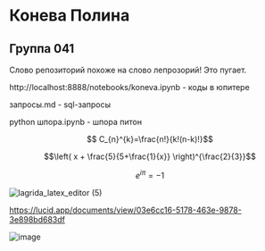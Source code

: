 #  Конева Полина
## Группа 041
Слово репозиторий похоже на слово лепрозорий! Это пугает. 

http://localhost:8888/notebooks/koneva.ipynb   -   коды в юпитере

запросы.md - sql-запросы

python шпора.ipynb - шпора питон


$$ С_{n}^{k}=\frac{n!}{k!(n-k)!}$$  

$$\left( x + \frac{5}{5+\frac{1}{x}} \right)^{\frac{2}{3}}$$

$$e^{i \pi} = -1 $$

![lagrida_latex_editor (5)](https://user-images.githubusercontent.com/114459372/200475196-4cef23fe-b273-410f-a3fb-d8ae13ce3d29.png)

https://lucid.app/documents/view/03e6cc16-5178-463e-9878-3e898bd683df

![image](https://user-images.githubusercontent.com/114459372/208581819-c9bfdd6f-a37c-4f0f-939d-d076cc26d1a0.png)

